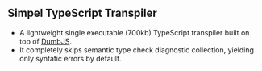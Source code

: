 ## Simpel TypeScript Transpiler
 
* A lightweight single executable (700kb) TypeScript transpiler built on top of [DumbJS](https://github.com/isRyven/DumbJS). 
* It completely skips semantic type check diagnostic collection, yielding only syntatic errors by default.
